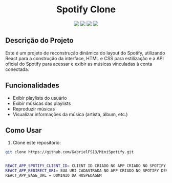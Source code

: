 <h1 align="center">Spotify Clone</h1>

<p align="center">
  <img src="https://img.shields.io/badge/React-17.0.2-blue" />
  <img src="https://img.shields.io/badge/HTML-5-orange" />
  <img src="https://img.shields.io/badge/CSS-3-brightgreen" />
  <img src="https://img.shields.io/badge/API-Spotify-lightgrey" />
</p>

## Descrição do Projeto

Este é um projeto de reconstrução dinâmica do layout do Spotify, utilizando React para a construção da interface, HTML e CSS para estilização e a API oficial do Spotify para acessar e exibir as músicas vinculadas à conta conectada.

## Funcionalidades

- Exibir playlists do usuário
- Exibir músicas das playlists
- Reproduzir músicas
- Visualizar informações da música (artista, álbum, etc.)

## Como Usar

1. Clone este repositório:

```bash
git clone https://github.com/GabrielFS13/MiniSpotify.git


REACT_APP_SPOTIFY_CLIENT_ID= CLIENT ID CRIADO NO APP CRIADO NO SPOTIFY DEV
REACT_APP_REDIRECT_URI= SUA URI CADASTRADA NO APP CRIADO NO SPOTIFY DEV
REACT_APP_BASE_URL = DOMINIO DA HOSPEDAGEM
